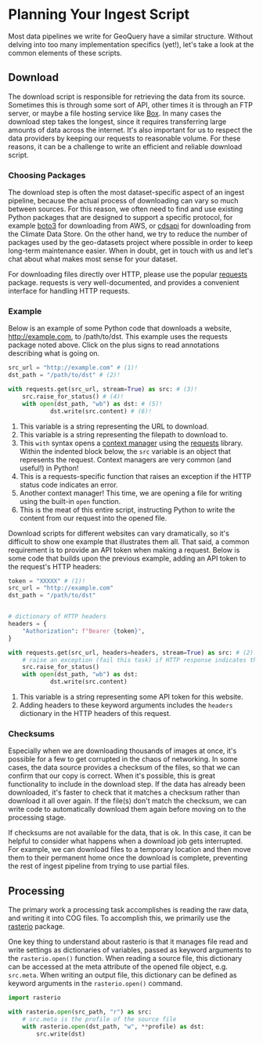 # Planning Your Ingest Script

Most data pipelines we write for GeoQuery have a similar structure.
Without delving into too many implementation specifics (yet!), let's take a look at the common elements of these scripts.

## Download

The download script is responsible for retrieving the data from its source.
Sometimes this is through some sort of API, other times it is through an FTP server, or maybe a file hosting service like [Box](https://www.box.com/).
In many cases the download step takes the longest, since it requires transferring large amounts of data across the internet.
It's also important for us to respect the data providers by keeping our requests to reasonable volume.
For these reasons, it can be a challenge to write an efficient and reliable download script.

### Choosing Packages

The download step is often the most dataset-specific aspect of an ingest pipeline, because the actual process of downloading can vary so much between sources.
For this reason, we often need to find and use existing Python packages that are designed to support a specific protocol, for example [boto3](https://boto3.amazonaws.com/v1/documentation/api/latest/index.html) for downloading from AWS, or [cdsapi](https://cds.climate.copernicus.eu/how-to-api) for downloading from the Climate Data Store.
On the other hand, we try to reduce the number of packages used by the geo-datasets project where possible in order to keep long-term maintenance easier.
When in doubt, get in touch with us and let's chat about what makes most sense for your dataset.

For downloading files directly over HTTP, please use the popular [requests](https://requests.readthedocs.io/en/latest/) package.
requests is very well-documented, and provides a convenient interface for handling HTTP requests.

### Example

Below is an example of some Python code that downloads a website, http://example.com, to /path/to/dst.
This example uses the requests package noted above.
Click on the plus signs to read annotations describing what is going on.

```python
src_url = "http://example.com" # (1)!
dst_path = "/path/to/dst" # (2)!

with requests.get(src_url, stream=True) as src: # (3)!
    src.raise_for_status() # (4)!
    with open(dst_path, "wb") as dst: # (5)!
            dst.write(src.content) # (6)!
```

1. This variable is a string representing the URL to download.
2. This variable is a string representing the filepath to download to.
3. This `with` syntax opens a [context manager](https://realpython.com/python-with-statement/) using the [requests](https://requests.readthedocs.io/en/latest/) library.
   Within the indented block below, the `src` variable is an object that represents the request.
   Context managers are very common (and useful!) in Python!
4. This is a requests-specific function that raises an exception if the HTTP status code indicates an error.
5. Another context manager!
   This time, we are opening a file for writing using the built-in `open` function.
6. This is the meat of this entire script, instructing Python to write the content from our request into the opened file.

Download scripts for different websites can vary dramatically, so it's difficult to show one example that illustrates them all.
That said, a common requirement is to provide an API token when making a request.
Below is some code that builds upon the previous example, adding an API token to the request's HTTP headers:

```python
token = "XXXXX" # (1)!
src_url = "http://example.com"
dst_path = "/path/to/dst"


# dictionary of HTTP headers
headers = {
    "Authorization": f"Bearer {token}",
}

with requests.get(src_url, headers=headers, stream=True) as src: # (2)!
    # raise an exception (fail this task) if HTTP response indicates that an error occured
    src.raise_for_status()
    with open(dst_path, "wb") as dst:
            dst.write(src.content)
```

1. This variable is a string representing some API token for this website.
2. Adding headers to these keyword arguments includes the `headers` dictionary in the HTTP headers of this request.

### Checksums

Especially when we are downloading thousands of images at once, it's possible for a few to get corrupted in the chaos of networking.
In some cases, the data source provides a checksum of the files, so that we can confirm that our copy is correct.
When it's possible, this is great functionality to include in the download step.
If the data has already been downloaded, it's faster to check that it matches a checksum rather than download it all over again.
If the file(s) don't match the checksum, we can write code to automatically download them again before moving on to the processing stage.

If checksums are not available for the data, that is ok.
In this case, it can be helpful to consider what happens when a download job gets interrupted.
For example, we can download files to a temporary location and then move them to their permanent home once the download is complete, preventing the rest of ingest pipeline from trying to use partial files.

## Processing

The primary work a processing task accomplishes is reading the raw data, and writing it into COG files.
To accomplish this, we primarily use the [rasterio](https://github.com/rasterio/rasterio) package.

One key thing to understand about rasterio is that it manages file read and write settings as dictionaries of variables, passed as keyword arguments to the `rasterio.open()` function.
When reading a source file, this dictionary can be accessed at the meta attribute of the opened file object, e.g. `src.meta`.
When writing an output file, this dictionary can be defined as keyword arguments in the `rasterio.open()` command.

```python
import rasterio

with rasterio.open(src_path, "r") as src:
    # src.meta is the profile of the source file
    with rasterio.open(dst_path, "w", **profile) as dst:
        src.write(dst)
```
